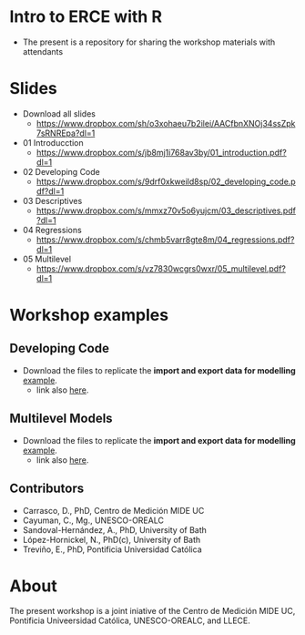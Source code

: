 
# Intro to ERCE with R

- The present is a repository for sharing the workshop materials with
  attendants

# Slides

- Download all slides
  - <https://www.dropbox.com/sh/o3xohaeu7b2ilei/AACfbnXNOj34ssZpk7sRNREpa?dl=1>
- 01 Introducction
  - <https://www.dropbox.com/s/jb8mj1i768av3by/01_introduction.pdf?dl=1>
- 02 Developing Code
  - <https://www.dropbox.com/s/9drf0xkweild8sp/02_developing_code.pdf?dl=1>
- 03 Descriptives
  - <https://www.dropbox.com/s/mmxz70v5o6yujcm/03_descriptives.pdf?dl=1>
- 04 Regressions
  - <https://www.dropbox.com/s/chmb5varr8gte8m/04_regressions.pdf?dl=1>
- 05 Multilevel
  - <https://www.dropbox.com/s/vz7830wcgrs0wxr/05_multilevel.pdf?dl=1>

# Workshop examples

## Developing Code

- Download the files to replicate the **import and export data for
  modelling**
  [example](https://www.dropbox.com/sh/1kxfsumwf2dot07/AAAsOZpI0VghO40SBVPgrzhQa?dl=1).
  - link also
    [here](https://www.dropbox.com/sh/1kxfsumwf2dot07/AAAsOZpI0VghO40SBVPgrzhQa?dl=1).

## Multilevel Models

- Download the files to replicate the **import and export data for
  modelling**
  [example](https://www.dropbox.com/sh/1kxfsumwf2dot07/AAAsOZpI0VghO40SBVPgrzhQa?dl=1).
  - link also
    [here](https://www.dropbox.com/sh/1kxfsumwf2dot07/AAAsOZpI0VghO40SBVPgrzhQa?dl=1).

## Contributors

- Carrasco, D., PhD, Centro de Medición MIDE UC
- Cayuman, C., Mg., UNESCO-OREALC
- Sandoval-Hernández, A., PhD, University of Bath
- López-Hornickel, N., PhD(c), University of Bath
- Treviño, E., PhD, Pontificia Universidad Católica

# About

The present workshop is a joint iniative of the Centro de Medición MIDE
UC, Pontificia Univeersidad Católica, UNESCO-OREALC, and LLECE.
